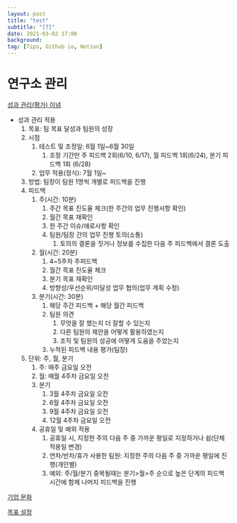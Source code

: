 ```yaml
---
layout: post
title: "test"
subtitle: "[T]"
date: 2021-03-02 17:00
background: 
tag: [Tips, Github io, Notion]
---
```


# 연구소 관리

[성과 관리(평가) 이념](https://www.notion.so/f55144588fe24b5a9bf3ea9563188ef9)

- 성과 관리 적용
    1. 목표: 팀 목표 달성과 팀원의 성장
    2. 시점
        1. 테스트 및 조정일: 6월 1일~6월 30일
            1. 조정 기간만 주 피드백 2회(6/10, 6/17), 월 피드백 1회(6/24), 분기 피드백 1회 (6/28)
        2. 업무 적용(정식): 7월 1일~
    3. 방법: 팀장이 팀원 1명씩 개별로 피드백을 진행
    4. 피드백
        1. 주(시간: 10분)
            1. 주간 목표 진도율 체크(한 주간의 업무 진행사항 확인)
            2. 월간 목표 재확인
            3. 한 주간 이슈/애로사항 확인
            4. 팀원/팀장 간의 업무 진행 토의(소통)
                1. 토의의 결론을 짓거나 정보를 수집한 다음 주 피드백에서 결론 도출
        2. 월(시간: 20분)
            1. 4~5주차 주피드백
            2. 월간 목표 진도율 체크
            3. 분기 목표 재확인
            4. 방향성/우선순위/미달성 업무 협의(업무 계획 수정)  
        3. 분기(시간: 30분)
            1. 해당 주간 피드백 + 해당 월간 피드백
            2. 팀원 의견
                1. 무엇을 잘 했는지 더 잘할 수 있는지
                2. 다른 팀원의 제안을 어떻게 활용하였는지
                3. 조직 및 팀원의 성공에 어떻게 도움을 주었는지
            3. 누적된 피드백 내용 평가(팀장)
    5. 단위: 주, 월, 분기
        1. 주: 매주 금요일 오전
        2. 월: 매월 4주차 금요일 오전
        3. 분기
            1. 3월 4주차 금요일 오전
            2. 6월 4주차 금요일 오전
            3. 9월 4주차 금요일 오전
            4. 12월 4주차 금요일 오전
        4. 공휴일 및 예외 적용
            1. 공휴일 시, 지정한 주의 다음 주 중 가까운 평일로 지정하거나 쉼(단체 적용일 변경)
            2. 연차/반차/휴가 사용한 팀원: 지정한 주의 다음 주 중 가까운 평일에 진행(개인별)
            3. 예외: 주/월/분기 중복될때는 분기>월>주 순으로 높은 단계의 피드백 시간에 함께 나머지 피드백을 진행

[기업 문화](https://www.notion.so/3260dfeeb18f414296678f95abb99733)

[목표 설정](https://www.notion.so/eb74e1ef82c345c7bc1197ee623f97a8)